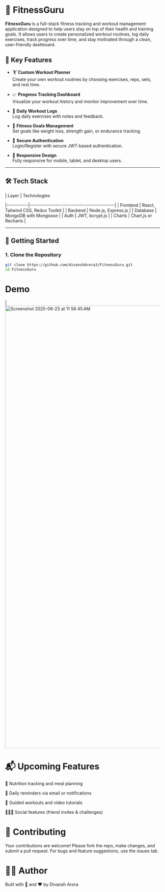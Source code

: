 # 💪 FitnessGuru

**FitnessGuru** is a full-stack fitness tracking and workout management application designed to help users stay on top of their health and training goals. It allows users to create personalized workout routines, log daily exercises, track progress over time, and stay motivated through a clean, user-friendly dashboard.

## 🧠 Key Features

- 🏋️ **Custom Workout Planner**  
  Create your own workout routines by choosing exercises, reps, sets, and rest time.

- 📈 **Progress Tracking Dashboard**  
  Visualize your workout history and monitor improvement over time.

- 🧾 **Daily Workout Logs**  
  Log daily exercises with notes and feedback.

- 🧠 **Fitness Goals Management**  
  Set goals like weight loss, strength gain, or endurance tracking.

- 🔐 **Secure Authentication**  
  Login/Register with secure JWT-based authentication.

- 📱 **Responsive Design**  
  Fully responsive for mobile, tablet, and desktop users.

---

## 🛠️ Tech Stack

| Layer     | Technologies                             

|-----------|-------------------------------------------|
| Frontend  | React, Tailwind CSS, Redux Toolkit        |
| Backend   | Node.js, Express.js                       |
| Database  | MongoDB with Mongoose                     |
| Auth      | JWT, bcrypt.js                            |
| Charts    | Chart.js or Recharts                      |

---

## 🚀 Getting Started

### 1. Clone the Repository

```bash
git clone https://github.com/divanshArora3/FitnessGuru.git
cd FitnessGuru
```
# Demo 
 |<img width="1440" alt="Screenshot 2025-06-23 at 11 56 45 AM" src="https://github.com/user-attachments/assets/4f70f37a-bc71-466c-bc67-7977c2e321f0" />
 
# 📬 Upcoming Features
🥗 Nutrition tracking and meal planning

🔔 Daily reminders via email or notifications

🧘 Guided workouts and video tutorials

🧑‍🤝‍🧑 Social features (friend invites & challenges)

# 🤝 Contributing
Your contributions are welcome!
Please fork the repo, make changes, and submit a pull request.
For bugs and feature suggestions, use the issues tab.

# 👨‍💻 Author
Built with 💪 and ❤️ by Divansh Arora
